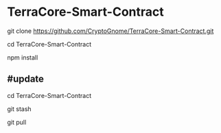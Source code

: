 # TerraCore-Smart-Contract


git clone https://github.com/CryptoGnome/TerraCore-Smart-Contract.git

cd TerraCore-Smart-Contract

npm install


#update
--------

cd TerraCore-Smart-Contract

git stash

git pull
